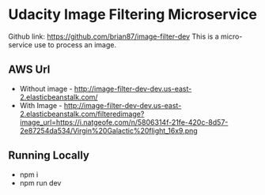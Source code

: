 # Udacity Image Filtering Microservice
Github link: https://github.com/brian87/image-filter-dev
This is a micro-service use to process an image.

## AWS Url
- Without image - http://image-filter-dev-dev.us-east-2.elasticbeanstalk.com/
- With Image - http://image-filter-dev-dev.us-east-2.elasticbeanstalk.com/filteredimage?image_url=https://i.natgeofe.com/n/5806314f-21fe-420c-8d57-2e87254da534/Virgin%20Galactic%20flight_16x9.png

## Running Locally
- npm i
- npm run dev